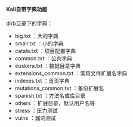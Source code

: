 #### Kali自带字典功能

dirb目录下的字典：

- big.txt ：大的字典
- small.txt ：小的字典
- catala.txt ：项目配置字典
- common.txt ：公共字典
- euskera.txt ：数据目录字典
- extensions_common.txt ：常用文件扩展名字典
- indexes.txt ：首页字典
- mutations_common.txt ：备份扩展名
- spanish.txt ：方法名或库目录
- others ：扩展目录，默认用户名等
- stress ：压力测试
- vulns ：漏洞测试
